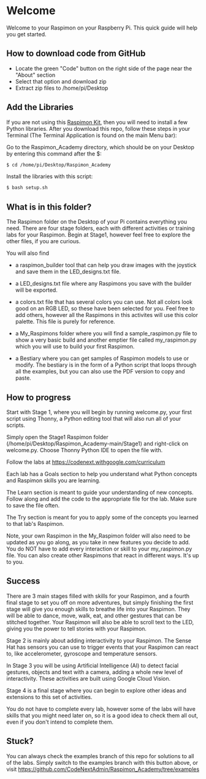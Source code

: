 
# Welcome

Welcome to your Raspimon on your Raspberry Pi. This quick guide will help you get started. 
 
## How to download code from GitHub
- Locate the green "Code" button on the right side of the page near the "About" section
- Select that option and download zip
- Extract zip files to /home/pi/Desktop

## Add the Libraries
If you are not using this  [Raspimon Kit](https://www.pishop.us/product/raspimon-academy-kit/), then you will need to install a few Python libraries. After you download this repo, follow these steps in your Terminal (The Terminal Application is found on the main Menu bar):

Go to the Raspimon_Academy directory, which should be on your Desktop by entering this command after the $:
```bash
$ cd /home/pi/Desktop/Raspimon_Academy

```
Install the libraries with this script:
```bash
$ bash setup.sh

```

## What is in this folder?

The Raspimon folder on the Desktop of your Pi contains everything you need. There are four stage folders, each with different activities or training labs for your Raspimon. Begin at Stage1, however feel free to explore the other files, if you are curious. 

You will also find
- a raspimon_builder tool that can help you draw images with the joystick and save them in the LED_designs.txt file. 

- a LED_designs.txt file where any Raspimons you save with the builder will be exported.

- a colors.txt file that has several colors you can use. Not all colors look good on an RGB LED, so these have been selected for you. Feel free to add others, however all the Raspimons in this activites will use this color palette. This file is purely for reference. 

- a My_Raspimons folder where you will find a sample_raspimon.py file to show a very basic build and another emptier file called my_raspimon.py which you will use to build your first Raspimon.

- a Bestiary where you can get samples of Raspimon models to use or modify. The bestiary is in the form of a Python script that loops through all the examples, but you can also use the PDF version to copy and paste. 

## How to progress
Start with Stage 1, where you will begin by running welcome.py, your first script using Thonny, a Python editing tool that will also run all of your scripts.

Simply open the Stage1 Raspimon folder (/home/pi/Desktop/Raspimon_Academy-main/Stage1) and right-click 
on welcome.py. Choose Thonny Python IDE to open the file with.

Follow the labs at https://codenext.withgoogle.com/curriculum

Each lab has a Goals section to help you understand what Python concepts and Raspimon skills you are learning.

The Learn section is meant to guide your understanding of new concepts. Follow along and add the code to the appropriate file for the lab. Make sure to save the file often. 

The Try section is meant for you to apply some of the concepts you learned to that lab's Raspimon. 

Note, your own Raspimon in the My_Raspimon folder will also need to be updated as you go along, as you take in new features you decide to add. You do NOT have to add every interaction or skill to your my_raspimon.py file. You can also create other Raspimons that react in different ways. It's up to you. 


## Success
There are 3 main stages filled with skills for your Raspimon, and a fourth final stage to set you off on more adventures, but simply finishing the first stage will give you enough skills to breathe life into your Raspimon. They will be able to dance, move, walk, eat, and other gestures that can be stitched together. Your Raspimon will also be able to scroll text to the LED, giving you the power to tell stories with your Raspimon.

Stage 2 is mainly about adding interactivity to your Raspimon. The Sense Hat has sensors you can use to trigger events that your Raspimon can react to, like accelerometer, gyroscope and temperature sensors.

In Stage 3 you will be using Artificial Intelligence (AI) to detect facial gestures, objects and text with a camera, adding a whole new level of interactivity. These activities are built using Google Cloud Vision.

Stage 4 is a final stage where you can begin to explore other ideas and extensions to this set of activities.

You do not have to complete every lab, however some of the labs will have skills that you might need later on, so it is a good idea to check them all out, even if you don't intend to complete them.

## Stuck?
You can always check the examples branch of this repo for solutions to all of the labs. Simply switch to the examples branch with this button above, or  visit https://github.com/CodeNextAdmin/Raspimon_Academy/tree/examples


